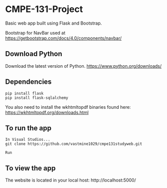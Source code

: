 # CMPE-131-Project

Basic web app built using Flask and Bootstrap.

Bootstrap for NavBar used at https://getbootstrap.com/docs/4.0/components/navbar/

## Download Python
Download the latest version of Python.
https://www.python.org/downloads/

## Dependencies
```
pip install flask
pip install flask-sqlalchemy
```

You also need to install the wkhtmltopdf binaries found here: https://wkhtmltopdf.org/downloads.html

## To run the app
```
In Visual Studios...
git clone https://github.com/vastmine1029/cmpe131studyweb.git

Run
```

## To view the app
The website is located in your local host: http://localhost:5000/
